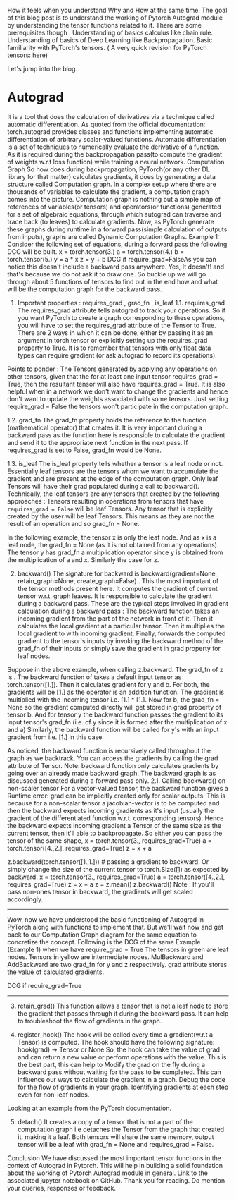 
How it feels when you understand Why and How at the same time. The goal of this blog post is to understand the working of Pytorch Autograd module by understanding the tensor functions related to it.
There are some prerequisites though :
Understanding of basics calculus like chain rule.
Understanding of basics of Deep Learning like Backpropagation.
Basic familiarity with PyTorch's tensors. ( A very quick revision for PyTorch tensors: here)

Let's jump into the blog.

# Autograd
It is a tool that does the calculation of derivatives via a technique called automatic differentiation. As quoted from the official documentation: torch.autograd provides classes and functions implementing automatic differentiation of arbitrary scalar-valued functions.
Automatic differentiation is a set of techniques to numerically evaluate the derivative of a function. As it is required during the backpropagation pass(to compute the gradient of weights w.r.t loss function) while training a neural network.
Computation Graph
So how does during backpropagation, PyTorch(or any other DL library for that matter) calculates gradients, it does by generating a data structure called Computation graph. In a complex setup where there are thousands of variables to calculate the gradient, a computation graph comes into the picture.
Computation graph is nothing but a simple map of references of variables(or tensors) and operators(or functions) generated for a set of algebraic equations, through which autograd can traverse and trace back (to leaves) to calculate gradients.
Now, as PyTorch generate these graphs during runtime in a forward pass(simple calculation of outputs from inputs), graphs are called Dynamic Computation Graphs.
Example 1: Consider the following set of equations, during a forward pass the following DCG will be built.
x = torch.tensor(3.)
a = torch.tensor(4.)
b = torch.tensor(5.)
y = a * x 
z = y + b
DCG if require_grad=FalseAs you can notice this doesn't include a backward pass anywhere. Yes, It doesn't! and that's because we do not ask it to draw one.
So buckle up we will go through about 5 functions of tensors to find out in the end how and what will be the computation graph for the backward pass.
1. Important properties : requires_grad , grad_fn , is_leaf
1.1. requires_grad
The requires_grad attribute tells autograd to track your operations. So if you want PyTorch to create a graph corresponding to these operations, you will have to set the requires_grad attribute of the Tensor to True.
There are 2 ways in which it can be done, either by passing it as an argument in torch.tensor or explicitly setting up the requires_grad property to True.
It is to remember that tensors with only float data types can require gradient (or ask autograd to record its operations).

Points to ponder :
The Tensors generated by applying any operations on other tensors, given that the for at least one input tensor requires_grad = True, then the resultant tensor will also have requires_grad = True.
It is also helpful when in a network we don't want to change the gradients and hence don't want to update the weights associated with some tensors. Just setting require_grad = False the tensors won't participate in the computation graph.

1.2. grad_fn
The grad_fn property holds the reference to the function (mathematical operator) that creates it. It is very important during a backward pass as the function here is responsible to calculate the gradient and send it to the appropriate next function in the next pass.
If requires_grad is set to False, grad_fn would be None.

1.3. is_leaf
The is_leaf property tells whether a tensor is a leaf node or not. Essentially leaf tensors are the tensors whom we want to accumulate the gradient and are present at the edge of the computation graph. Only leaf Tensors will have their grad populated during a call to backward(). Technically, the leaf tensors are any tensors that created by the following approaches :
Tensors resulting in operations from tensors that have `requires_grad = False` will be leaf Tensors.
Any tensor that is explicitly created by the user will be leaf Tensors. This means as they are not the result of an operation and so grad_fn = None.

In the following example, the tensor x is only the leaf node. And as x is a leaf node, the grad_fn = None (as it is not obtained from any operations).
The tensor y has grad_fn a multiplication operator since y is obtained from the multiplication of a and x. Similarly the case for z.

2. backward()
The signature for backward is backward(gradient=None, retain_graph=None, create_graph=False) .
This the most important of the tensor methods present here. It computes the gradient of current tensor w.r.t. graph leaves. It is responsible to calculate the gradient during a backward pass.
These are the typical steps involved in gradient calculation during a backward pass :
The backward function takes an incoming gradient from the part of the network in front of it.
Then it calculates the local gradient at a particular tensor.
Then it multiplies the local gradient to with incoming gradient.
Finally, forwards the computed gradient to the tensor's inputs by invoking the backward method of the grad_fn of their inputs or simply save the gradient in grad property for leaf nodes.

Suppose in the above example, when calling z.backward. The grad_fn of z is <AddBackward>.
The backward function of <AddBackward> takes a default input tensor as torch.tensor([1.]).
Then it calculates gradient for y and b. For both, the gradients will be [1.] as the operator is an addition function.
The gradient is multiplied with the incoming tensor i.e. [1.] * [1.].
Now for b, the grad_fn = None so the gradient computed directly will get stored in grad property of tensor b. And for tensor y the backward function passes the gradient to its input tensor's grad_fn (i.e. <MulBackward> of y since it is formed after the multiplication of x and a)
Similarly, the backward function will be called for y's <MulBackward> with an input gradient from <AddBackward> i.e. [1.] in this case.

As noticed, the backward function is recursively called throughout the graph as we backtrack. You can access the gradients by calling the grad attribute of Tensor.
Note: backward function only calculates gradients by going over an already made backward graph. The backward graph is as discussed generated during a forward pass only.
2.1. Calling backward() on non-scaler tensor
For a vector-valued tensor, the backward function gives a Runtime error: grad can be implicitly created only for scalar outputs.
This is because for a non-scalar tensor a jacobian-vector is to be computed and then the backward expects incoming gradients as it's input (usually the gradient of the differentiated function w.r.t. corresponding tensors). Hence the backward expects incoming gradient a Tensor of the same size as the current tensor, then it'll able to backpropagate.
So either you can pass the tensor of the same shape,
x = torch.tensor(3., requires_grad=True)
a = torch.tensor([4.,2.], requires_grad=True)
z = x + a

z.backward(torch.tensor([1.,1.])) # passing a gradient to backward.
Or simply change the size of the current tensor to torch.Size([]) as expected by backward.
x = torch.tensor(3., requires_grad=True)
a = torch.tensor([4.,2.], requires_grad=True)
z = x + a
z = z.mean()
z.backward()
Note : If you'll pass non-ones tensor in backward, the gradients will get scaled accordingly.

---

Wow, now we have understood the basic functioning of Autograd in PyTorch along with functions to implement that. But we'll wait now and get back to our Computation Graph diagram for the same equation to concretize the concept.
Following is the DCG of the same Example (Example 1) when we have require_grad = True
The tensors in green are leaf nodes.
Tensors in yellow are intermediate nodes.
MulBackward and AddBackward are two grad_fn for y and z respectively.
grad attribute stores the value of calculated gradients.

DCG if require_grad=True

---

3. retain_grad()
This function allows a tensor that is not a leaf node to store the gradient that passes through it during the backward pass. It can help to troubleshoot the flow of gradients in the graph.

4. register_hook()
The hook will be called every time a gradient(w.r.t a Tensor) is computed. The hook should have the following signature:
hook(grad) -> Tensor or None
So, the hook can take the value of grad and can return a new value or perform operations with the value.
This is the best part, this can help to
Modify the grad on the fly during a backward pass without waiting for the pass to be completed. This can influence our ways to calculate the gradient in a graph.
Debug the code for the flow of gradients in your graph. Identifying gradients at each step even for non-leaf nodes.

Looking at an example from the PyTorch documentation.

5. detach()
It creates a copy of a tensor that is not a part of the computation graph i.e detaches the Tensor from the graph that created it, making it a leaf.
Both tensors will share the same memory, output tensor will be a leaf with grad_fn = None and requires_grad = False.

Conclusion
We have discussed the most important tensor functions in the context of Autograd in Pytorch. This will help in building a solid foundation about the working of Pytorch Autograd module in general.
Link to the associated jupyter notebook on GitHub.
Thank you for reading. Do mention your queries, responses or feedback.
